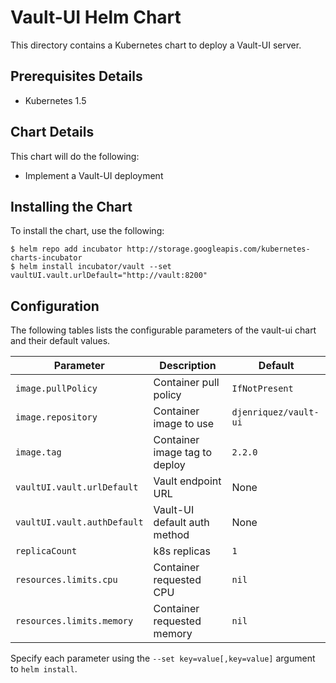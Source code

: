 # Vault-UI Helm Chart

This directory contains a Kubernetes chart to deploy a Vault-UI server.

## Prerequisites Details

* Kubernetes 1.5

## Chart Details

This chart will do the following:

* Implement a Vault-UI deployment

## Installing the Chart

To install the chart, use the following:

```console
$ helm repo add incubator http://storage.googleapis.com/kubernetes-charts-incubator
$ helm install incubator/vault --set vaultUI.vault.urlDefault="http://vault:8200"
```

## Configuration

The following tables lists the configurable parameters of the vault-ui chart and their default values.

|       Parameter         |           Description               |                         Default                     |
|-------------------------|-------------------------------------|-----------------------------------------------------|
| `image.pullPolicy`      | Container pull policy               | `IfNotPresent`                                      |
| `image.repository`      | Container image to use              | `djenriquez/vault-ui`                               |
| `image.tag`             | Container image tag to deploy       | `2.2.0`                                             |
| `vaultUI.vault.urlDefault` | Vault endpoint URL               | None                                                |
| `vaultUI.vault.authDefault` | Vault-UI default auth method    | None                                                |
| `replicaCount`          | k8s replicas                        | `1`                                                 |
| `resources.limits.cpu`  | Container requested CPU             | `nil`                                               |
| `resources.limits.memory` | Container requested memory        | `nil`                                               |

Specify each parameter using the `--set key=value[,key=value]` argument to `helm install`.

